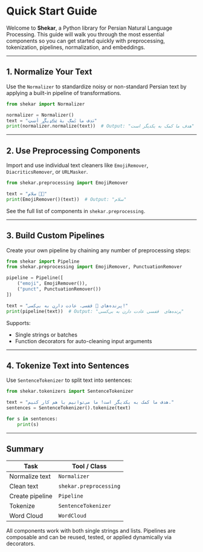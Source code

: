 # Quick Start Guide

Welcome to **Shekar**, a Python library for Persian Natural Language Processing. This guide will walk you through the most essential components so you can get started quickly with preprocessing, tokenization, pipelines, normalization, and embeddings.

---

## 1. Normalize Your Text

Use the `Normalizer` to standardize noisy or non-standard Persian text by applying a built-in pipeline of transformations.

```python
from shekar import Normalizer

normalizer = Normalizer()
text = "ۿدف ما ػمګ بۀ ێڪډيڱڕ أښټ"
print(normalizer.normalize(text))  # Output: "هدف ما کمک به یکدیگر است"
```

---

## 2. Use Preprocessing Components

Import and use individual text cleaners like `EmojiRemover`, `DiacriticsRemover`, or `URLMasker`.

```python
from shekar.preprocessing import EmojiRemover

text = "سلام 🌹😊"
print(EmojiRemover()(text))  # Output: "سلام"
```

See the full list of components in `shekar.preprocessing`.

---

## 3. Build Custom Pipelines

Create your own pipeline by chaining any number of preprocessing steps:

```python
from shekar import Pipeline
from shekar.preprocessing import EmojiRemover, PunctuationRemover

pipeline = Pipeline([
    ("emoji", EmojiRemover()),
    ("punct", PunctuationRemover())
])

text = "پرنده‌های 🐔 قفسی، عادت دارن به بی‌کسی!"
print(pipeline(text))  # Output: "پرنده‌های  قفسی عادت دارن به بی‌کسی"
```

Supports:
- Single strings or batches
- Function decorators for auto-cleaning input arguments

---

## 4. Tokenize Text into Sentences

Use `SentenceTokenizer` to split text into sentences:

```python
from shekar.tokenizers import SentenceTokenizer

text = "هدف ما کمک به یکدیگر است! ما می‌توانیم با هم کار کنیم."
sentences = SentenceTokenizer().tokenize(text)

for s in sentences:
    print(s)
```

---

## Summary

| Task           | Tool / Class         |
|----------------|----------------------|
| Normalize text | `Normalizer`         |
| Clean text     | `shekar.preprocessing` |
| Create pipeline| `Pipeline`           |
| Tokenize       | `SentenceTokenizer`  |
| Word Cloud   | `WordCloud`           |

All components work with both single strings and lists. Pipelines are composable and can be reused, tested, or applied dynamically via decorators.
